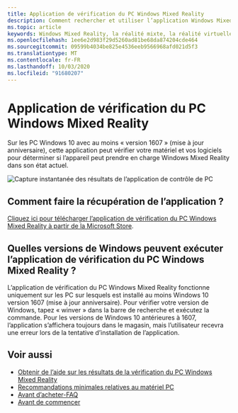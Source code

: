 ```yaml
---
title: Application de vérification du PC Windows Mixed Reality
description: Comment rechercher et utiliser l’application Windows Mixed Reality PC Check pour tester la compatibilité de votre ordinateur avant d’acheter un casque Windows Mixed Reality.
ms.topic: article
keywords: Windows Mixed Reality, la réalité mixte, la réalité virtuelle, VR, MR, compatible, compatibilité, PC, configuration système requise
ms.openlocfilehash: 1ee6e2d983f29d5260ad81be68da874204cde464
ms.sourcegitcommit: 09599b4034be825e4536eeb9566968afd021d5f3
ms.translationtype: MT
ms.contentlocale: fr-FR
ms.lasthandoff: 10/03/2020
ms.locfileid: "91680207"
---
```

# <a name="windows-mixed-reality-pc-check-app"></a>Application de vérification du PC Windows Mixed Reality

Sur les PC Windows 10 avec au moins « version 1607 » (mise à jour anniversaire), cette application peut vérifier votre matériel et vos logiciels pour déterminer si l’appareil peut prendre en charge Windows Mixed Reality dans son état actuel. 

![Capture instantanée des résultats de l’application de contrôle de PC](images/450px-snapshot-of-results-from-pc-check-app.png)

## <a name="how-do-i-get-the-app"></a>Comment faire la récupération de l’application ?

[Cliquez ici pour télécharger l’application de vérification du PC Windows Mixed Reality à partir de la Microsoft Store](https://www.microsoft.com/en-us/store/p/windows-mixed-reality-pc-check/9nzvl19n7cnc).

## <a name="what-versions-of-windows-can-run-the-windows-mixed-reality-pc-check-app"></a>Quelles versions de Windows peuvent exécuter l’application de vérification du PC Windows Mixed Reality ?

L’application de vérification du PC Windows Mixed Reality fonctionne uniquement sur les PC sur lesquels est installé au moins Windows 10 version 1607 (mise à jour anniversaire). Pour vérifier votre version de Windows, tapez « winver » dans la barre de recherche et exécutez la commande. Pour les versions de Windows 10 antérieures à 1607, l’application s’affichera toujours dans le magasin, mais l’utilisateur recevra une erreur lors de la tentative d’installation de l’application.

## <a name="see-also"></a>Voir aussi
* [Obtenir de l’aide sur les résultats de la vérification du PC Windows Mixed Reality](https://support.microsoft.com/en-us/help/4045777/windows-10-get-help-with-pc-compatibility-in-windows-mixed-reality)
* [Recommandations minimales relatives au matériel PC](windows-mixed-reality-minimum-pc-hardware-compatibility-guidelines.md)
* [Avant d’acheter-FAQ](before-you-buy-faqs.md)
* [Avant de commencer](before-you-start.md)
